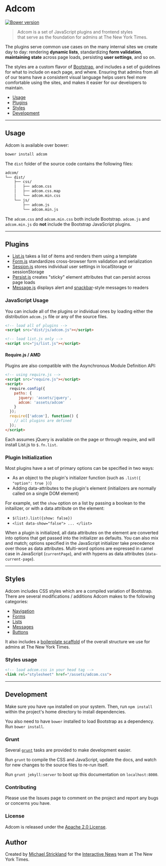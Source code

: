 # Adcom

[![Bower version](https://badge.fury.io/bo/adcom.svg)](http://badge.fury.io/bo/adcom)

> Adcom is a set of JavaScript plugins and frontend styles <br> that serve as the foundation for admins at The New York Times.

The plugins serve common use cases on the many internal sites we create day to day: rendering **dynamic lists**, standardizing **form validation**, **maintaining state** across page loads, persisting **user settings**, and so on.

The styles are a custom flavor of <a href="https://getbootstrap.com">Bootstrap</a>, and includes a set of guidelines for what to include on each page, and where. Ensuring that admins from all of our teams have a consistent visual language helps users feel more comfortable using the sites, and makes it easier for our developers to maintain.

* [Usage](#usage)
* [Plugins](#plugins)
* [Styles](#styles)
* [Development](#development)

---

## Usage

Adcom is available over bower:

``` bash
bower install adcom
```

The `dist` folder of the source code contains the following files:

``` bash
adcom/
└── dist/
    ├── css/
    │   ├── adcom.css
    │   ├── adcom.css.map
    │   └── adcom.min.css
    └── js/
        ├── adcom.js
        └── adcom.min.js
```

The `adcom.css` and `adcom.min.css` both include Bootstrap. `adcom.js` and `adcom.min.js` do **not** include the Bootstrap JavaScript plugins.

---

## Plugins

* [List.js](http://newsdev.github.io/adcom/list-js.html) takes a list of items and renders them using a template
* [Form.js](http://newsdev.github.io/adcom/form-js.html) standardizes cross-browser form validation and serialization
* [Session.js](http://newsdev.github.io/adcom/session-js.html) stores individual user settings in localStorage or sessionStorage
* [Persist.js](http://newsdev.github.io/adcom/persist-js.html) creates "sticky" element attributes that can persist across page loads
* [Message.js](http://newsdev.github.io/adcom/message-js.html) displays alert and [snackbar](http://www.google.com/design/spec/components/snackbars-toasts.html)-style messages to readers

### JavaScript Usage

You can include all of the plugins or individual ones by loading either the distribution `adcom.js` file or any of the source files.

``` html
<!-- load all of plugins -->
<script src="dist/js/adcom.js"></script>

<!-- load list.js only -->
<script src="js/list.js"></script>
```

#### Require.js / AMD

Plugins are also compatible with the Asynchronous Module Definition API:

``` html
<!-- using require.js -->
<script src="require.js"></script>
<script>
  require.config({
    paths: {
      jquery: 'assets/jquery',
      adcom: 'assets/adcom'
    }
  });
  require(['adcom'], function() {
    // all plugins are defined
  });
</script>
```

Each assumes jQuery is available on the page or through require, and will install List.js to `$.fn.list`.

### Plugin Initialization

Most plugins have a set of primary options can be specified in two ways:

* As an object to the plugin's initializer function (such as `.list({ "option": true })`)
* Adding data-attributes to the plugin's element (initializers are normally called on a single DOM element)

For example, set the `show` option on a list by passing a boolean to the initailizer, or with a data attribute on the element:

* `$(list).list({show: false})`
* `<list data-show="false"> ... </list>`

When a plugin is initialized, all data attributes on the element are converted into options that get passed into the initializer as defaults. You can also mix and match; options specified in the JavaScript initializer take precedence over those as data attributes. Multi-word options are expressed in camel case in JavaScript (`currentPage`), and with hypens as data attributes (`data-current-page`).

---

## Styles

Adcom includes CSS styles which are a compiled variation of Bootstrap. There are several modifications / additions Adcom makes to the following categories:

* [Navigation](http://newsdev.github.io/adcom/styles.html#navigation)
* [Forms](http://newsdev.github.io/adcom/styles.html#forms)
* [Lists](http://newsdev.github.io/adcom/styles.html#lists)
* [Messages](http://newsdev.github.io/adcom/styles.html#messages)
* [Buttons](http://newsdev.github.io/adcom/styles.html#buttons)

It also includes a [boilerplate scaffold](http://newsdev.github.io/adcom/whitelabel.html) of the overall structure we use for admins at The New York Times.

### Styles usage

``` html
<!-- load adcom.css in your head tag -->
<link rel="stylesheet" href="/assets/adcom.css">
```

---

## Development

Make sure you have `npm` installed on your system. Then, run `npm install` within the project's home directory to install dependencies.

You also need to have `bower` installed to load Bootstrap as a dependency. Run `bower install`.

### Grunt

Several [`grunt`](http://gruntjs.com/getting-started) tasks are provided to make development easier.

Run `grunt` to compile the CSS and JavaScript, update the docs, and watch for new changes to the source files to re-run itself.

Run `grunt jekyll:server` to boot up this documentation on `localhost:8000`.

### Contributing

Please use the Issues page to comment on the project and report any bugs or concerns you have.


### License

Adcom is released under the [Apache 2.0 License](https://github.com/newsdev/adcom/blob/master/LICENSE/blob/master/LICENSE).

## Author

Created by [Michael Strickland](https://twitter.com/moriogawa) for the [Interactive News](https://github.com/newsdev) team at The New York Times.
